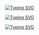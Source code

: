 [![Typing SVG](https://readme-typing-svg.herokuapp.com?size=18&duration=3000&color=EEB4F7&lines=Software+Engineer+@Scalapay+"\n"+test)](https://git.io/typing-svg)

[![Typing SVG](https://readme-typing-svg.herokuapp.com?size=18&duration=3000&color=12F70C&lines=BSc+in+computer+science)](https://git.io/typing-svg)

[![Typing SVG](https://readme-typing-svg.herokuapp.com?size=18&duration=3000&color=1877F7&lines=Find+me+on+Linkedin+for+more)](https://git.io/typing-svg)
